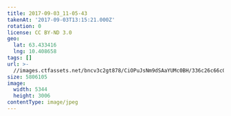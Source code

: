```yaml
---
title: 2017-09-03_11-05-43
takenAt: '2017-09-03T13:15:21.000Z'
rotation: 0
license: CC BY-ND 3.0
geo:
  lat: 63.433416
  lng: 10.408658
tags: []
url: >-
  //images.ctfassets.net/bncv3c2gt878/CiOPuJsNm9dSAaYUMc0BH/336c26c66c094da975f13eadf7401205/2017-09-03_11-05-43_36611689280_o
size: 5806105
image:
  width: 5344
  height: 3006
contentType: image/jpeg
---
```


